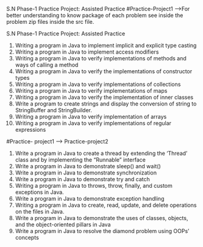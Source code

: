 S.N	Phase-1 Practice Project: Assisted Practice
#Practice-Project1 -->For better understanding to know package of each problem see inside the problem zip files inside the src file.

S.N	Phase-1 Practice Project: Assisted Practice
1.	Writing a program in Java to implement implicit and explicit type casting
2.	Writing a program in Java to implement access modifiers
3.	Writing a program in Java to verify implementations of methods and ways of calling a method  
4.	Writing a program in Java to verify the implementations of constructor types
5.	Writing a program in Java to verify implementations of collections
6.	Writing a program in Java to verify implementations of maps
7.	Writing a program in Java to verify the implementation of inner classes
8.	Write a program to create strings and display the conversion of string to StringBuffer and StringBuilder.
9.	Writing a program in Java to verify implementation of arrays
10.	Writing a program in Java to verify implementations of regular expressions


#Practice- project1 --> Practice-project2
1.	Write a program in Java to create a thread by extending the ‘Thread’ class and by implementing the “Runnable” interface
2.	Write a program in Java to demonstrate sleep() and wait()
3.	Write a program in Java to demonstrate synchronization
4.	Write a program in Java to demonstrate try and catch
5.	Writing a program in Java to throws, throw, finally, and custom exceptions in Java.
6.	Write a program in Java to demonstrate exception handling
7.	Writing a program in Java to create, read, update, and delete operations on the files in Java.
8.	Write a program in Java to demonstrate the uses of classes, objects, and the object-oriented pillars in Java
9.	Write a program in Java to resolve the diamond problem using OOPs’ concepts

